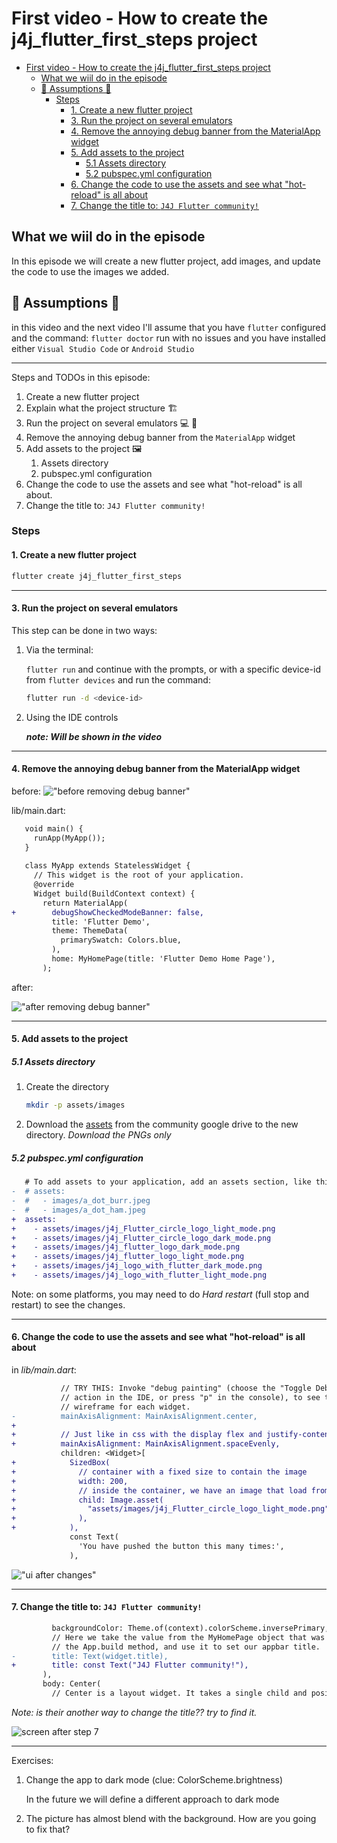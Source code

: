 # First video - How to create the j4j_flutter_first_steps project

- [First video - How to create the j4j\_flutter\_first\_steps project](#first-video---how-to-create-the-j4j_flutter_first_steps-project)
  - [What we wiil do in the episode](#what-we-wiil-do-in-the-episode)
  - [🔔 Assumptions 🔔](#-assumptions-)
    - [Steps](#steps)
      - [1. Create a new flutter project](#1-create-a-new-flutter-project)
      - [3. Run the project on several emulators](#3-run-the-project-on-several-emulators)
      - [4. Remove the annoying debug banner from the MaterialApp widget](#4-remove-the-annoying-debug-banner-from-the-materialapp-widget)
      - [5. Add assets to the project](#5-add-assets-to-the-project)
        - [5.1 Assets directory](#51-assets-directory)
        - [5.2 pubspec.yml configuration](#52-pubspecyml-configuration)
      - [6. Change the code to use the assets and see what "hot-reload" is all about](#6-change-the-code-to-use-the-assets-and-see-what-hot-reload-is-all-about)
      - [7. Change the title to: `J4J Flutter community!`](#7-change-the-title-to-j4j-flutter-community)

## What we wiil do in the episode

In this episode we will create a new flutter project, add images, and update the code to use the images we added.

## 🔔 Assumptions 🔔

in this video and the next video I'll assume that you have `flutter` configured and the command:
`flutter doctor` run with no issues and you have installed either `Visual Studio Code` or `Android Studio`

---

Steps and TODOs in this episode:

1. Create a new flutter project
2. Explain what the project structure 🏗️
3. Run the project on several emulators 💻 📱
4. Remove the annoying debug banner from the `MaterialApp` widget
5. Add assets to the project 🖼️
   1. Assets directory
   2. pubspec.yml configuration
6. Change the code to use the assets and see what "hot-reload" is all about.
7. Change the title to: `J4J Flutter community!`

### Steps

#### 1. Create a new flutter project

```bash
flutter create j4j_flutter_first_steps
```

---

#### 3. Run the project on several emulators

This step can be done in two ways:

1. Via the terminal:

   `flutter run` and continue with the prompts, or with a specific device-id from `flutter devices` and run the command:

    ```bash
    flutter run -d <device-id>
    ```

2. Using the IDE controls

    ***note: Will be shown in the video***

---

#### 4. Remove the annoying debug banner from the MaterialApp widget

before:
!["before removing debug banner"](./images/init/remove_banner/before.png)

lib/main.dart:

```diff
   void main() {
     runApp(MyApp());
   }
   
   class MyApp extends StatelessWidget {
     // This widget is the root of your application.
     @override
     Widget build(BuildContext context) {
       return MaterialApp(
+        debugShowCheckedModeBanner: false,
         title: 'Flutter Demo',
         theme: ThemeData(
           primarySwatch: Colors.blue,
         ),
         home: MyHomePage(title: 'Flutter Demo Home Page'),
       );
```

after:

!["after removing debug banner"](./images/init/remove_banner/after.png)

---

#### 5. Add assets to the project

##### 5.1 Assets directory

   1. Create the directory

        ```bash
        mkdir -p assets/images
        ```

   2. Download the [assets](https://drive.google.com/drive/u/0/folders/1O_ygXaoZbHNMlWs8mVLm6Y8iGOyujfyz) from the community google drive to the new directory. *Download the PNGs only*

##### 5.2 pubspec.yml configuration

```diff
   # To add assets to your application, add an assets section, like this:
-  # assets:
-  #   - images/a_dot_burr.jpeg
-  #   - images/a_dot_ham.jpeg
+  assets:
+    - assets/images/j4j_Flutter_circle_logo_light_mode.png
+    - assets/images/j4j_Flutter_circle_logo_dark_mode.png
+    - assets/images/j4j_flutter_logo_dark_mode.png
+    - assets/images/j4j_flutter_logo_light_mode.png
+    - assets/images/j4j_logo_with_flutter_dark_mode.png
+    - assets/images/j4j_logo_with_flutter_light_mode.png
```

Note:
on some platforms, you may need to do *Hard restart* (full stop and restart) to see the changes.

---

#### 6. Change the code to use the assets and see what "hot-reload" is all about

in *lib/main.dart*:

```diff
           // TRY THIS: Invoke "debug painting" (choose the "Toggle Debug Paint"
           // action in the IDE, or press "p" in the console), to see the
           // wireframe for each widget.
-          mainAxisAlignment: MainAxisAlignment.center,
+
+          // Just like in css with the display flex and justify-content: space-evenly
+          mainAxisAlignment: MainAxisAlignment.spaceEvenly,
           children: <Widget>[
+            SizedBox(
+              // container with a fixed size to contain the image
+              width: 200,
+              // inside the container, we have an image that load from an assets the image we want
+              child: Image.asset(
+                "assets/images/j4j_Flutter_circle_logo_light_mode.png", // path to the image
+              ),
+            ),
             const Text(
               'You have pushed the button this many times:',
             ),
```

!["ui after changes"](./images/init/init_passed_6.png)

---

#### 7. Change the title to: `J4J Flutter community!`

```diff
         backgroundColor: Theme.of(context).colorScheme.inversePrimary,
         // Here we take the value from the MyHomePage object that was created by
         // the App.build method, and use it to set our appbar title.
-        title: Text(widget.title),
+        title: const Text("J4J Flutter community!"),
       ),
       body: Center(
         // Center is a layout widget. It takes a single child and positions it
```

   *Note: is their another way to change the title?? try to find it.*

   ![screen after step 7](./images/init/init_passed_7.png)

---

Exercises:

1. Change the app to dark mode (clue: ColorScheme.brightness)

   In the future we will define a different approach to dark mode

2. The picture has almost blend with the background. How are you going to fix that?
